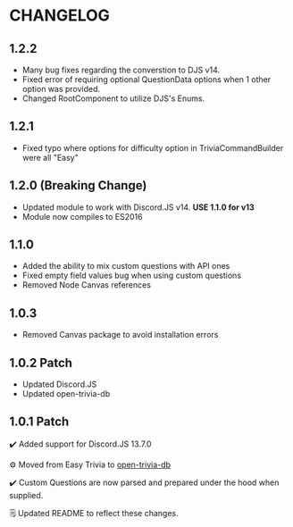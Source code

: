 # CHANGELOG

## 1.2.2
- Many bug fixes regarding the converstion to DJS v14.
- Fixed error of requiring optional QuestionData options when 1 other option was provided.
- Changed RootComponent to utilize DJS's Enums.

## 1.2.1 
- Fixed typo where options for difficulty option in TriviaCommandBuilder were all "Easy"

## 1.2.0 (Breaking Change)
- Updated module to work with Discord.JS v14. **USE 1.1.0 for v13**
- Module now compiles to ES2016

## 1.1.0
- Added the ability to mix custom questions with API ones
- Fixed empty field values bug when using custom questions
- Removed Node Canvas references

## 1.0.3
- Removed Canvas package to avoid installation errors

## 1.0.2 Patch
- Updated Discord.JS
- Updated open-trivia-db

## 1.0.1 Patch
✔️ Added support for Discord.JS 13.7.0

⚙️ Moved from Easy Trivia to [open-trivia-db](https://github.com/Elitezen/open-trivia-db-wrapper)

✔️ Custom Questions are now parsed and prepared under the hood when supplied.

🗒️ Updated README to reflect these changes.